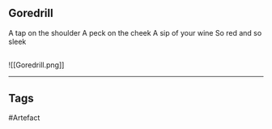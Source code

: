 ## Goredrill
A tap on the shoulder
A peck on the cheek
A sip of your wine
So red and so sleek
## 
![[Goredrill.png]]

---
## Tags
#Artefact
